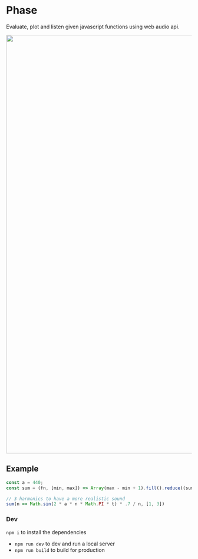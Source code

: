 # Phase

Evaluate, plot and listen given javascript functions using web audio api.

<center>
<img src="https://i.imgur.com/RaU2et7.png" width="1133px" />
</center>

## Example

```js
const a = 440;
const sum = (fn, [min, max]) => Array(max - min + 1).fill().reduce((sum, _, i) => sum + fn(i + min), 0);

// 3 harmonics to have a more realistic sound
sum(n => Math.sin(2 * a * n * Math.PI * t) * .7 / n, [1, 3])
```

### Dev

`npm i` to install the dependencies

 - `npm run dev` to dev and run a local server
 - `npm run build` to build for production
